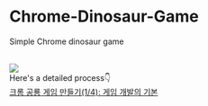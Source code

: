 # Chrome-Dinosaur-Game
Simple Chrome dinosaur game<br><br>

<img src="https://blog.kakaocdn.net/dn/doIkIX/btrrqY93MWL/oAZtHiqQ7L2yDnSAZN1Fo0/img.gif"><br>
Here's a detailed process👇<br>
<a href = "https://ant-hill.tistory.com/9?category=1073273">크롬 공룡 게임 만들기(1/4): 게임 개발의 기본</a>
